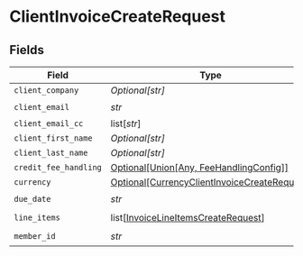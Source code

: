 # ClientInvoiceCreateRequest


## Fields

| Field                                                                                                         | Type                                                                                                          | Required                                                                                                      | Description                                                                                                   |
| ------------------------------------------------------------------------------------------------------------- | ------------------------------------------------------------------------------------------------------------- | ------------------------------------------------------------------------------------------------------------- | ------------------------------------------------------------------------------------------------------------- |
| `client_company`                                                                                              | *Optional[str]*                                                                                               | :heavy_minus_sign:                                                                                            | N/A                                                                                                           |
| `client_email`                                                                                                | *str*                                                                                                         | :heavy_check_mark:                                                                                            | N/A                                                                                                           |
| `client_email_cc`                                                                                             | list[*str*]                                                                                                   | :heavy_minus_sign:                                                                                            | N/A                                                                                                           |
| `client_first_name`                                                                                           | *Optional[str]*                                                                                               | :heavy_minus_sign:                                                                                            | N/A                                                                                                           |
| `client_last_name`                                                                                            | *Optional[str]*                                                                                               | :heavy_minus_sign:                                                                                            | N/A                                                                                                           |
| `credit_fee_handling`                                                                                         | [Optional[Union[Any, FeeHandlingConfig]]](../../models/shared/clientinvoicecreaterequestcreditfeehandling.md) | :heavy_minus_sign:                                                                                            | N/A                                                                                                           |
| `currency`                                                                                                    | [Optional[CurrencyClientInvoiceCreateRequest]](../../models/shared/currencyclientinvoicecreaterequest.md)     | :heavy_minus_sign:                                                                                            | N/A                                                                                                           |
| `due_date`                                                                                                    | *str*                                                                                                         | :heavy_check_mark:                                                                                            | N/A                                                                                                           |
| `line_items`                                                                                                  | list[[InvoiceLineItemsCreateRequest](../../models/shared/invoicelineitemscreaterequest.md)]                   | :heavy_check_mark:                                                                                            | N/A                                                                                                           |
| `member_id`                                                                                                   | *str*                                                                                                         | :heavy_check_mark:                                                                                            | N/A                                                                                                           |